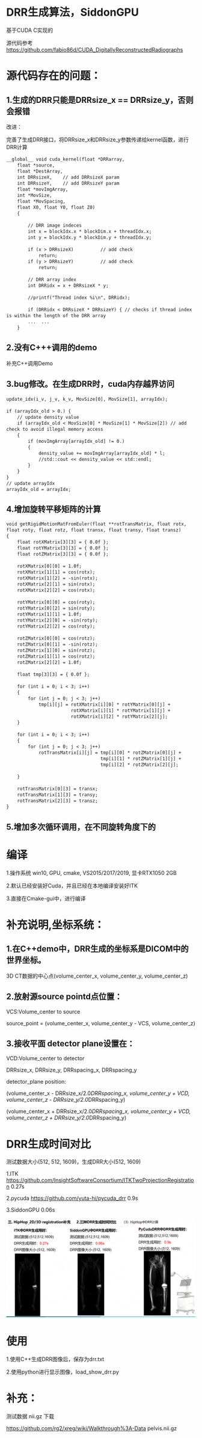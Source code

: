 # DRR生成算法，SiddonGPU
基于CUDA C实现的

源代码参考 https://github.com/fabio86d/CUDA_DigitallyReconstructedRadiographs

# 源代码存在的问题：

## 1.生成的DRR只能是DRRsize_x == DRRsize_y，否则会报错

改进：

完善了生成DRR接口，将DRRsize_x和DRRsize_y参数传递给kernel函数，进行DRR计算

	__global__ void cuda_kernel(float *DRRarray,
		float *source,
		float *DestArray,
		int DRRsizeX,    // add DRRsizeX param
		int DRRsizeY,    // add DRRsizeY param
		float *movImgArray,
		int *MovSize,
		float *MovSpacing,
		float X0, float Y0, float Z0) 
		{
		
			// DRR image indeces
			int x = blockIdx.x * blockDim.x + threadIdx.x;
			int y = blockIdx.y * blockDim.y + threadIdx.y;

			if (x > DRRsizeX)          // add check 
				return;
			if (y > DRRsizeY)          // add check 
				return;

			// DRR array index
			int DRRidx = x + DRRsizeX * y;

			//printf("Thread index %i\n", DRRidx);

			if (DRRidx < DRRsizeX * DRRsizeY) { // checks if thread index is within the length of the DRR array
			...  ...
		}
		
		

## 2.没有C+++调用的demo

补充C++调用Demo

## 3.bug修改。在生成DRR时，cuda内存越界访问

	update_idx(i_v, j_v, k_v, MovSize[0], MovSize[1], arrayIdx);

	if (arrayIdx_old > 0.) {
		// update density value
		if (arrayIdx_old < MovSize[0] * MovSize[1] * MovSize[2]) // add check to avoid illegal memory access 
		{
			if (movImgArray[arrayIdx_old] != 0.)
			{
				density_value += movImgArray[arrayIdx_old] * l;
				//std::cout << density_value << std::endl;
			}
		}
	}
	// update arrayIdx
	arrayIdx_old = arrayIdx;


## 4.增加旋转平移矩阵的计算

	void getRigidMotionMatFromEuler(float **rotTransMatrix, float rotx, float roty, float rotz, float transx, float transy, float transz)
	{
		float rotXMatrix[3][3] = { 0.0f };
		float rotYMatrix[3][3] = { 0.0f };
		float rotZMatrix[3][3] = { 0.0f };

		rotXMatrix[0][0] = 1.0f;
		rotXMatrix[1][1] = cos(rotx);
		rotXMatrix[1][2] = -sin(rotx);
		rotXMatrix[2][1] = sin(rotx);
		rotXMatrix[2][2] = cos(rotx);

		rotYMatrix[0][0] = cos(roty);
		rotYMatrix[0][2] = sin(roty);
		rotYMatrix[1][1] = 1.0f;
		rotYMatrix[2][0] = -sin(roty);
		rotYMatrix[2][2] = cos(roty);

		rotZMatrix[0][0] = cos(rotz);
		rotZMatrix[0][1] = -sin(rotz);
		rotZMatrix[1][0] = sin(rotz);
		rotZMatrix[1][1] = cos(rotz);
		rotZMatrix[2][2] = 1.0f;

		float tmp[3][3] = { 0.0f };

		for (int i = 0; i < 3; i++)
		{
			for (int j = 0; j < 3; j++)
				tmp[i][j] = rotXMatrix[i][0] * rotYMatrix[0][j] +
							rotXMatrix[i][1] * rotYMatrix[1][j] +
							rotXMatrix[i][2] * rotYMatrix[2][j];
		}

		for (int i = 0; i < 3; i++)
		{
			for (int j = 0; j < 3; j++)
				rotTransMatrix[i][j] = tmp[i][0] * rotZMatrix[0][j] +
									   tmp[i][1] * rotZMatrix[1][j] +
									   tmp[i][2] * rotZMatrix[2][j];

		}

		rotTransMatrix[0][3] = transx;
		rotTransMatrix[1][3] = transy;
		rotTransMatrix[2][3] = transz;
	}


## 5.增加多次循环调用，在不同旋转角度下的


# 编译
1.操作系统 win10, GPU, cmake, VS2015/2017/2019, 显卡RTX1050 2GB

2.默认已经安装好Cuda，并且已经在本地编译安装好ITK

3.直接在Cmake-gui中，进行编译

# 补充说明,坐标系统：

## 1.在C++demo中，DRR生成的坐标系是DICOM中的世界坐标。

  3D CT数据的中心点(volume_center_x, volume_center_y, volume_center_z)

## 2.放射源source pointd点位置：

  VCS:Volume_center to source
  
  source_point = (volume_center_x, volume_center_y - VCS, volume_center_z)


## 3.接收平面 detector plane设置在：

  VCD:Volume_center to detector

  DRRsize_x, DRRsize_y, DRRspacing_x, DRRspacing_y
  
  detector_plane position:

  (volume_center_x - DRRsize_x/2.0*DRRspacing_x, volume_center_y + VCD, volume_center_z - DRRsize_y/2.0*DRRspacing_y)
  
  (volume_center_x + DRRsize_x/2.0*DRRspacing_x, volume_center_y + VCD, volume_center_z + DRRsize_y/2.0*DRRspacing_y)


# DRR生成时间对比
测试数据大小(512, 512, 1609)，生成DRR大小(512, 1609)

1.ITK  https://github.com/InsightSoftwareConsortium/ITKTwoProjectionRegistration  0.27s

2.pycuda  https://github.com/yuta-hi/pycuda_drr  0.9s

3.SiddonGPU  0.06s


![Example](DRR_time.png)

# 使用

1.使用C++生成DRR图像后，保存为drr.txt

2.使用python进行显示图像，load_show_drr.py


# 补充：
测试数据 nii.gz 下载

https://github.com/rg2/xreg/wiki/Walkthrough%3A-Data  pelvis.nii.gz
